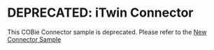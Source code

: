 # DEPRECATED: iTwin Connector

This COBie Connector sample is deprecated.  Please refer to the [New Connector Sample](https://github.com/iTwin/connector-samples)

